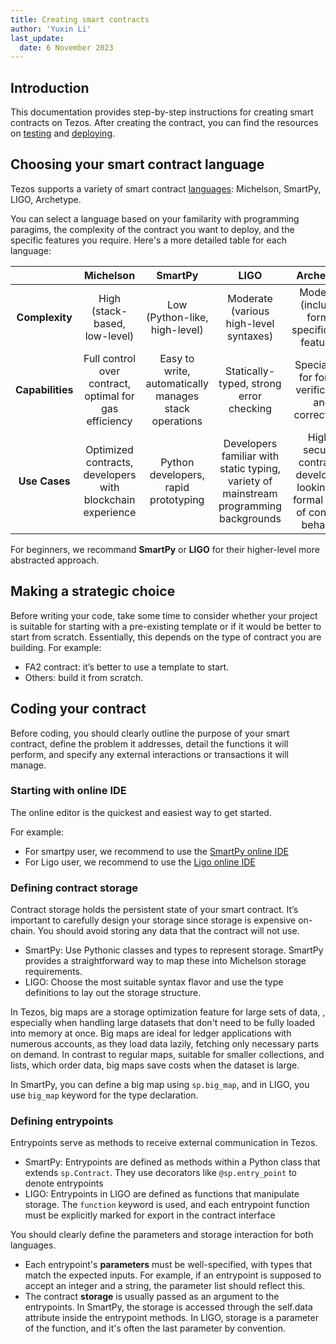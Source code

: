 ```yaml
---
title: Creating smart contracts
author: 'Yuxin Li'
last_update:
  date: 6 November 2023
---
```

## Introduction
This documentation provides step-by-step instructions for creating smart contracts on Tezos. After creating the contract, you can find the resources on [testing](testing.md) and [deploying](deploying.md).

## Choosing your smart contract language
Tezos supports a variety of smart contract [languages]((languages.md)): Michelson, SmartPy, LIGO, Archetype.

You can select a language based on your familarity with programming paragims, the complexity of the contract you want to deploy, and the specific features you require. Here's a more detailed table for each language:

|                  |                        **Michelson**                       |                      **SmartPy**                      |                                        **LIGO**                                       |                                   **Archetype**                                   |
|:----------------:|:----------------------------------------------------------:|:-----------------------------------------------------:|:-------------------------------------------------------------------------------------:|:---------------------------------------------------------------------------------:|
|  **Complexity**  |                High (stack-based, low-level)               |             Low (Python-like, high-level)             |                         Moderate (various high-level syntaxes)                        |                 Moderate (includes formal specification features)                 |
| **Capabilities** |   Full control over contract, optimal for gas efficiency   | Easy to write, automatically manages stack operations |                        Statically-typed, strong error checking                        |                Specialized for formal verification and correctness                |
|   **Use Cases**  | Optimized contracts, developers with blockchain experience |          Python developers, rapid prototyping         | Developers familiar with static typing, variety of mainstream programming backgrounds | High-security contracts, developers looking for formal proof of contract behavior |

For beginners, we recommand **SmartPy** or **LIGO** for their higher-level more abstracted approach.


## Making a strategic choice
Before writing your code, take some time to consider whether your project is suitable for starting with a pre-existing template or if it would be better to start from scratch. Essentially, this depends on the type of contract you are building. For example:
- FA2 contract: it’s better to use a template to start.
- Others: build it from scratch.

## Coding your contract
Before coding, you should clearly outline the purpose of your smart contract, define the problem it addresses, detail the functions it will perform, and specify any external interactions or transactions it will manage.

### Starting with online IDE
The online editor is the quickest and easiest way to get started.

For example:
- For smartpy user, we recommend to use the [SmartPy online IDE](https://smartpy.io/)
- For Ligo user, we recommend to use the [Ligo online IDE](https://ligolang.org/?lang=jsligo)


### Defining contract storage
Contract storage holds the persistent state of your smart contract. It’s important to carefully design your storage since storage is expensive on-chain. You should avoid storing any data that the contract will not use.

- SmartPy: Use Pythonic classes and types to represent storage. SmartPy provides a straightforward way to map these into Michelson storage requirements.
- LIGO: Choose the most suitable syntax flavor and use the type definitions to lay out the storage structure.

In Tezos, big maps are a storage optimization feature for large sets of data, , especially when handling large datasets that don't need to be fully loaded into memory at once. Big maps are ideal for ledger applications with numerous accounts, as they load data lazily, fetching only necessary parts on demand. In contrast to regular maps, suitable for smaller collections, and lists, which order data, big maps save costs when the dataset is large. 

In SmartPy, you can define a big map using `sp.big_map`, and in LIGO, you use `big_map` keyword for the type declaration.

### Defining entrypoints
Entrypoints serve as methods to receive external communication in Tezos.

- SmartPy: Entrypoints are defined as methods within a Python class that extends `sp.Contract`. They use decorators like `@sp.entry_point` to denote entrypoints
- LIGO: Entrypoints in LIGO are defined as functions that manipulate storage. The `function` keyword is used, and each entrypoint function must be explicitly marked for export in the contract interface

You should clearly define the parameters and storage interaction for both languages.

- Each entrypoint's **parameters** must be well-specified, with types that match the expected inputs. For example, if an entrypoint is supposed to accept an integer and a string, the parameter list should reflect this.
- The contract **storage** is usually passed as an argument to the entrypoints. In SmartPy, the storage is accessed through the self.data attribute inside the entrypoint methods. In LIGO, storage is a parameter of the function, and it's often the last parameter by convention.


 
